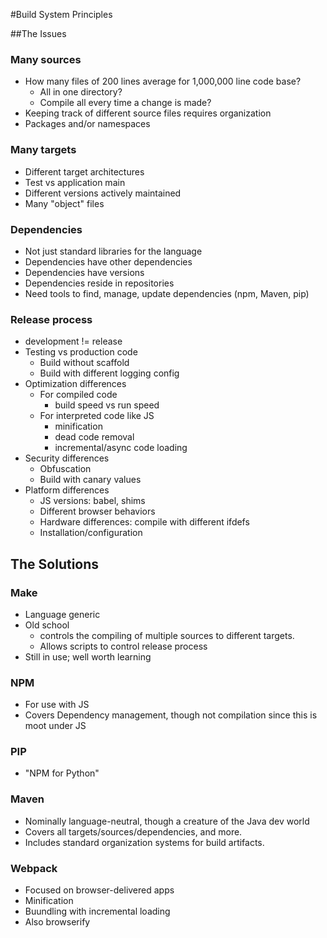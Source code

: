 #Build System Principles

##The Issues

### Many sources
  * How many files of 200 lines average for 1,000,000 line code base?
	  * All in one directory?
	  * Compile all every time a change is made?
  * Keeping track of different source files requires organization
  * Packages and/or namespaces

### Many targets
  * Different target architectures
  * Test vs application main
  * Different versions actively maintained
  * Many "object" files

### Dependencies
  * Not just standard libraries for the language
  * Dependencies have other dependencies
  * Dependencies have versions
  * Dependencies reside in repositories
  * Need tools to find, manage, update dependencies (npm, Maven, pip)

### Release process
  * development != release
  * Testing vs production code
	  * Build without scaffold
	  * Build with different logging config
  * Optimization differences
	  * For compiled code
		  * build speed vs run speed
	  * For interpreted code like JS
		  * minification
		  * dead code removal
		  * incremental/async code loading
  * Security differences
	  * Obfuscation
	  * Build with canary values
  * Platform differences
	  * JS versions: babel, shims
	  * Different browser behaviors
	  * Hardware differences: compile with different ifdefs
	  * Installation/configuration

## The Solutions

### Make
  * Language generic
  * Old school
	  * controls the compiling of multiple sources to different targets.
	  * Allows scripts to control release process
  * Still in use; well worth learning

### NPM
  * For use with JS
  * Covers Dependency management, though not compilation since this is moot under JS

### PIP
  * "NPM for Python"
  
### Maven
  * Nominally language-neutral, though a creature of the Java dev world
  * Covers all targets/sources/dependencies, and more.
  * Includes standard organization systems for build artifacts.

### Webpack
  * Focused on browser-delivered apps
  * Minification
  * Buundling with incremental loading
  * Also browserify




